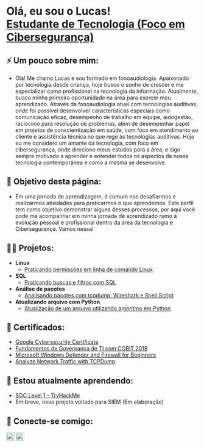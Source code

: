 <h1>Olá, eu sou o Lucas! <br/><a href="https://www.linkedin.com/in/lucasmend0nca/">Estudante de Tecnologia (Foco em Cibersegurança)</a>

<h2>⚡ Um pouco sobre mim:</h2>

- Olá! Me chamo Lucas e sou formado em fonoaudiologia. Apaixonado por tecnologia desde criança, hoje busco o sonho de crescer e me especializar como profissional na tecnologia da informação. Atualmente, busco minha primeira oportunidade na área para exercer meu aprendizado. Através da fonoaudiologia atuei com tecnologias auditivas, onde foi possível desenvolver características especiais como comunicação eficaz, desempenho de trabalho em equipe, autogestão, raciocínio para resolução de problemas, além de desempenhar papel em projetos de conscientização em saúde, com foco em atendimento ao cliente e assistência técnica no que rege às tecnologias auditivas. Hoje eu me considero um amante da tecnologia, com foco em cibersegurança, onde direciono meus estudos para a área, e sigo sempre motivado a aprender e entender todos os aspectos da nossa tecnologia contemporânea e como a mesma se desenvolve.


<h2>🤔 Objetivo desta página:</h2>

- Em uma jornada de aprendizagem, é comum nos desafiarmos e realizarmos atividades para praticarmos o que aprendemos. Este perfil tem como objetivo demonstrar alguns desses processos, por aqui você pode me acompanhar em minha jornada de aprendizado rumo à evolução pessoal e profissional dentro da área da tecnologia e Cibersegurança. Vamos nessa!



<h2>👨‍💻 Projetos:</h2>

- <b>Linux</b>
  - [Praticando permissões em linha de comando Linux](https://github.com/Lucaswm09/Projetos/blob/main/Permiss%C3%B5es_em_Linux.md)
- <b>SQL</b>
  - [Praticando buscas e filtros com SQL](https://github.com/Lucaswm09/Projetos/blob/main/Filtros_SQL.md)
- <b>Análise de pacotes</b>
  - [Analisando pacotes com tcpdump, Wireshark e Shell Script](https://github.com/Lucaswm09/Projetos/blob/main/Analisando_pacotes_com_tcpdump_wireshark_shellscript.md)
- <b>Atualizando arquivo com Python</b>
  - [Atualização de um arquivo utilizando algorítmo em Python](https://github.com/Lucaswm09/Projetos/blob/main/Atualizando_arquivo_com_algoritmo_em_Python.md)

<h2>📄 Certificados:</h2>

- [Google Cybersecurity Certificate](https://coursera.org/verify/professional-cert/V4P3T2M2ETEZ)
- [Fundamentos de Governança de TI com COBIT 2019](https://www.udemy.com/certificate/UC-c033cde2-c0ea-47de-8136-de61075900cd/)
- [Microsoft Windows Defender and Firewall for Beginners](https://www.coursera.org/account/accomplishments/certificate/8JDUJ8H7WFHW)
- [Analyze Network Traffic with TCPDump](https://coursera.org/verify/UBHB5QCV8QHY)

<h2>🌱 Estou atualmente aprendendo:</h2>

  - [SOC Level 1 - TryHackMe](https://tryhackme.com/path/outline/soclevel1)
  - Em breve, novo projeto voltado para SIEM (Em elaboração)


<h2> 🤳 Conecte-se comigo:</h2>

[<img align="left" alt="JoshMadakor | LinkedIn" width="22px" src="https://cdn.jsdelivr.net/npm/simple-icons@v3/icons/linkedin.svg" />][linkedin]
[<img align="left" alt="JoshMadakor | Instagram" width="22px" src="https://cdn.jsdelivr.net/npm/simple-icons@v3/icons/instagram.svg" />][instagram]

[instagram]: https://www.instagram.com/lucaswilson05
[linkedin]: https://linkedin.com/in/lucasmend0nca


<!--
**Lucaswm09/Lucaswm09** is a ✨ _special_ ✨ repository because its `README.md` (this file) appears on your GitHub profile.

Here are some ideas to get you started:

- 🔭 I’m currently working on ...
- 🌱 I’m currently learning ...
- 👯 I’m looking to collaborate on ...
- 🤔 I’m looking for help with ...
- 💬 Ask me about ...
- 📫 How to reach me: ...
- 😄 Pronouns: ...
- ⚡ Fun fact: ...
-->
